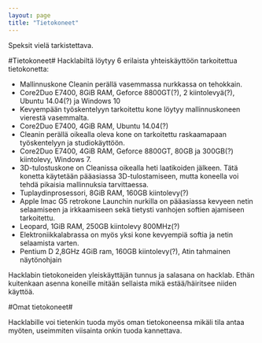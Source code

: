 ```yaml
---
layout: page
title: "Tietokoneet"
---
```

Speksit vielä tarkistettava.

#Tietokoneet#
Hacklabiltä löytyy 6 erilaista yhteiskäyttöön tarkoitettua tietokonetta:
* Mallinnuskone Cleanin perällä vasemmassa nurkkassa on tehokkain.
 * Core2Duo E7400, 8GiB RAM, Geforce 8800GT(?), 2 kiintolevyä(?), Ubuntu 14.04(?) ja Windows 10
* Kevyempään työskentelyyn tarkoitettu kone löytyy mallinnuskoneen vierestä vasemmalta.
 * Core2Duo E7400, 4GiB RAM, Ubuntu 14.04(?)
* Cleanin perällä oikealla oleva kone on tarkoitettu raskaamapaan työskentelyyn ja studiokäyttöön.
 * Core2Duo E7400, 4GiB RAM, Geforce 8800GT, 80GB ja 300GB(?) kiintolevy, Windows 7.
* 3D-tulostuskone on Cleanissa oikealla heti laatikoiden jälkeen. Tätä konetta käytetään pääasiassa 3D-tulostamiseen, mutta koneella voi tehdä pikaisia mallinnuksia tarvittaessa.
 * Tuplaydinprosessori, 8GiB RAM, 160GB kiintolevy(?)
* Apple Imac G5 retrokone Launchin nurkilla on pääasiassa kevyeen netin selaamiseen ja irkkaamiseen sekä tietysti vanhojen softien ajamiseen tarkoitettu.
 * Leopard, 1GiB RAM, 250GB kiintolevy 800MHz(?)
* Elektroniikkalabrassa on myös yksi kone kevyempiä softia ja netin selaamista varten.
 * Pentium D 2,8GHz 4GiB ram, 160GB kiintolevy(?), Atin tahmainen näytönohjain

Hacklabin tietokoneiden yleiskäyttäjän tunnus ja salasana on hacklab. Ethän kuitenkaan asenna koneille mitään sellaista mikä estää/häiritsee niiden käyttöä.

#Omat tietokoneet#

Hacklabille voi tietenkin tuoda myös oman tietokoneensa mikäli tila antaa myöten, useimmiten viisainta onkin tuoda kannettava.
